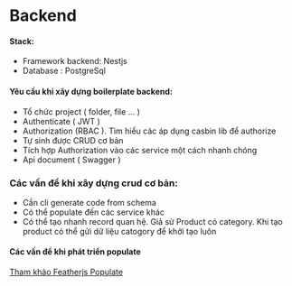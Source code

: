 # Backend
#### Stack:
- Framework backend: Nestjs
- Database : PostgreSql

#### Yêu cầu khi xây dựng boilerplate backend:
- Tổ chức project ( folder, file ... )
- Authenticate ( JWT )
- Authorization (RBAC ). Tìm hiểu các áp dụng casbin lib để authorize
- Tự sinh được CRUD cơ bản
- Tích hợp Authorization vào các service một cách nhanh chóng
- Api document ( Swagger )
### Các vấn đề khi xây dựng crud cơ bản:
- Cần cli generate code from schema
- Có thể populate đến các service khác
- Có thể tạo nhanh record quan hệ. Giả sử Product có category. Khi tạo product có thể gửi dữ liệu catogory để khởi tạo luôn

#### Các vấn đề khi phát triển populate
[Tham khảo Featherjs Populate](https://blog.feathersjs.com/feathers-populate-hooks-a-voyage-from-back-then-to-next-f3f95a0dcf38)